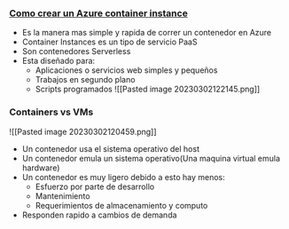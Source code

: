 ### [Como crear un Azure container instance](https://youtu.be/inaXkN2UrFE?list=PLGjZwEtPN7j-Q59JYso3L4_yoCjj2syrM&t=767)
- Es la manera mas simple y rapida de correr un contenedor en Azure
- Container Instances es un tipo de servicio PaaS
- Son contenedores Serverless
- Esta diseñado para:
	- Aplicaciones o servicios web simples y pequeños
	- Trabajos en segundo plano
	- Scripts programados
![[Pasted image 20230302122145.png]]
### Containers vs VMs
![[Pasted image 20230302120459.png]]
- Un contenedor usa el sistema operativo del host
- Un contenedor emula un sistema operativo(Una maquina virtual emula hardware)
- Un contenedor es muy ligero debido a esto hay menos:
	- Esfuerzo por parte de desarrollo
	- Mantenimiento
	- Requerimientos de almacenamiento y computo
- Responden rapido a cambios de demanda

